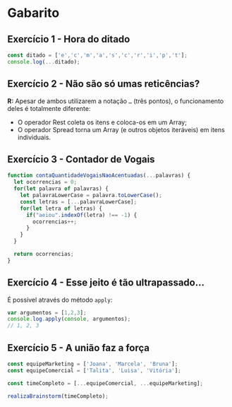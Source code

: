 # Gabarito

## Exercício 1 - Hora do ditado
``` javascript
const ditado = ['e','c','m','a','s','c','r','i','p','t'];
console.log(...ditado);
```

## Exercício 2 - Não são só umas reticências?
**R:** Apesar de ambos utilizarem a notação `…` (três pontos), o funcionamento deles é totalmente diferente:

* O operador Rest coleta os itens e coloca-os em um Array;
* O operador Spread torna um Array (e outros objetos iteráveis) em itens individuais.

## Exercício 3 - Contador de Vogais
``` javascript
function contaQuantidadeVogaisNaoAcentuadas(...palavras) {
  let ocorrencias = 0;
  for(let palavra of palavras) {
    let palavraLowerCase = palavra.toLowerCase();
    const letras = [...palavraLowerCase];
    for(let letra of letras) {
      if("aeiou".indexOf(letra) !== -1) {
        ocorrencias++;
      }
    }
  }

  return ocorrencias;
}
```

## Exercício 4 - Esse jeito é tão ultrapassado...
É possível através do método `apply`:

``` javascript
var argumentos = [1,2,3];
console.log.apply(console, argumentos);
// 1, 2, 3
```

## Exercício 5 - A união faz a força
``` javascript
const equipeMarketing = ['Joana', 'Marcela', 'Bruna'];
const equipeComercial = ['Talita', 'Luisa', 'Vitória'];

const timeCompleto = [...equipeComercial, ...equipeMarketing];

realizaBrainstorm(timeCompleto);
```
